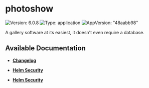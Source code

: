# photoshow

![Version: 6.0.8](https://img.shields.io/badge/Version-6.0.8-informational?style=flat-square) ![Type: application](https://img.shields.io/badge/Type-application-informational?style=flat-square) ![AppVersion: "48aabb98"](https://img.shields.io/badge/AppVersion-"48aabb98"-informational?style=flat-square)

A gallery software at its easiest, it doesn't even require a database.

## Available Documentation

- [**Changelog**](CHANGELOG)

- [**Helm Security**](container-security)

- [**Helm Security**](helm-security)

